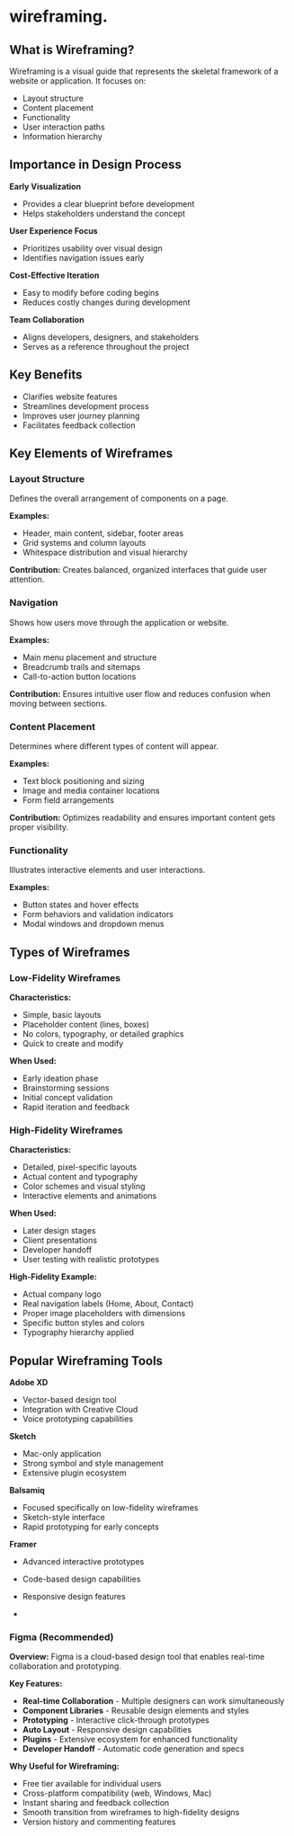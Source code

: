 # wireframing.

## What is Wireframing?

Wireframing is a visual guide that represents the skeletal framework of a website or application. It focuses on:

- Layout structure
- Content placement
- Functionality
- User interaction paths
- Information hierarchy

## Importance in Design Process

**Early Visualization**
- Provides a clear blueprint before development
- Helps stakeholders understand the concept

**User Experience Focus**
- Prioritizes usability over visual design
- Identifies navigation issues early

**Cost-Effective Iteration**
- Easy to modify before coding begins
- Reduces costly changes during development

**Team Collaboration**
- Aligns developers, designers, and stakeholders
- Serves as a reference throughout the project

## Key Benefits

- Clarifies website features
- Streamlines development process
- Improves user journey planning
- Facilitates feedback collection

## Key Elements of Wireframes

### Layout Structure
Defines the overall arrangement of components on a page.

**Examples:**
- Header, main content, sidebar, footer areas
- Grid systems and column layouts
- Whitespace distribution and visual hierarchy

**Contribution:** Creates balanced, organized interfaces that guide user attention.

### Navigation
Shows how users move through the application or website.

**Examples:**
- Main menu placement and structure
- Breadcrumb trails and sitemaps
- Call-to-action button locations

**Contribution:** Ensures intuitive user flow and reduces confusion when moving between sections.

### Content Placement
Determines where different types of content will appear.

**Examples:**
- Text block positioning and sizing
- Image and media container locations
- Form field arrangements

**Contribution:** Optimizes readability and ensures important content gets proper visibility.

### Functionality
Illustrates interactive elements and user interactions.

**Examples:**
- Button states and hover effects
- Form behaviors and validation indicators
- Modal windows and dropdown menus

## Types of Wireframes

### Low-Fidelity Wireframes
**Characteristics:**
- Simple, basic layouts
- Placeholder content (lines, boxes)
- No colors, typography, or detailed graphics
- Quick to create and modify

**When Used:**
- Early ideation phase
- Brainstorming sessions
- Initial concept validation
- Rapid iteration and feedback

### High-Fidelity Wireframes
**Characteristics:**
- Detailed, pixel-specific layouts
- Actual content and typography
- Color schemes and visual styling
- Interactive elements and animations

**When Used:**
- Later design stages
- Client presentations
- Developer handoff
- User testing with realistic prototypes



**High-Fidelity Example:**
- Actual company logo
- Real navigation labels (Home, About, Contact)
- Proper image placeholders with dimensions
- Specific button styles and colors
- Typography hierarchy applied

## Popular Wireframing Tools

**Adobe XD**
- Vector-based design tool
- Integration with Creative Cloud
- Voice prototyping capabilities

**Sketch**
- Mac-only application
- Strong symbol and style management
- Extensive plugin ecosystem

**Balsamiq**
- Focused specifically on low-fidelity wireframes
- Sketch-style interface
- Rapid prototyping for early concepts

**Framer**
- Advanced interactive prototypes
- Code-based design capabilities
- Responsive design features

- 
### Figma (Recommended)
**Overview:**
Figma is a cloud-based design tool that enables real-time collaboration and prototyping.

**Key Features:**
- **Real-time Collaboration** - Multiple designers can work simultaneously
- **Component Libraries** - Reusable design elements and styles
- **Prototyping** - Interactive click-through prototypes
- **Auto Layout** - Responsive design capabilities
- **Plugins** - Extensive ecosystem for enhanced functionality
- **Developer Handoff** - Automatic code generation and specs

**Why Useful for Wireframing:**
- Free tier available for individual users
- Cross-platform compatibility (web, Windows, Mac)
- Instant sharing and feedback collection
- Smooth transition from wireframes to high-fidelity designs
- Version history and commenting features

